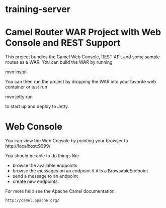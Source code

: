 # training-server

Camel Router WAR Project with Web Console and REST Support
==========================================================

This project bundles the Camel Web Console, REST API, and some
sample routes as a WAR. You can build the WAR by running

mvn install

You can then run the project by dropping the WAR into your 
favorite web container or just run

mvn jetty:run

to start up and deploy to Jetty.


Web Console
===========

You can view the Web Console by pointing your browser to http://localhost:9999/

You should be able to do things like

* browse the available endpoints
* browse the messages on an endpoint if it is a BrowsableEndpoint
* send a message to an endpoint
* create new endpoints

For more help see the Apache Camel documentation

    http://camel.apache.org/
    
